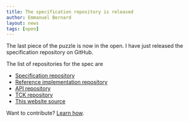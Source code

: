 ```yaml
---
title: The specification repository is released
author: Emmanuel Bernard
layout: news
tags: [open]
---
```

The last piece of the puzzle is now in the open. I have just released the specification repository on GitHub.

The list of repositories for the spec are

* [Specification repository](https://github.com/beanvalidation/beanvalidation-spec)
* [Reference implementation repository](https://github.com/hibernate/hibernate-validator)
* [API repository](https://github.com/beanvalidation/beanvalidation-api)
* [TCK repository](https://github.com/beanvalidation/beanvalidation-tck)
* [This website source](https://github.com/beanvalidation/beanvalidation.org)

Want to contribute? [Learn how](/contribute).